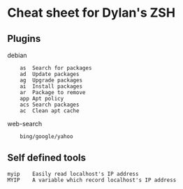 Cheat sheet for Dylan's ZSH
========

Plugins
--------

debian

        as  Search for packages
        ad  Update packages
        ag  Upgrade packages
        ai  Install packages
        ar  Package to remove
        app Apt policy
        acs Search packages
        ac  Clean apt cache

web-search

        bing/google/yahoo

Self defined tools
--------

    myip    Easily read localhost's IP address
    MYIP    A variable which record localhost's IP address
